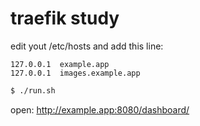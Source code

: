 traefik study
===

edit yout /etc/hosts and add this line:

```
127.0.0.1  example.app
127.0.0.1  images.example.app
```

```bash
$ ./run.sh
```

open:
http://example.app:8080/dashboard/
